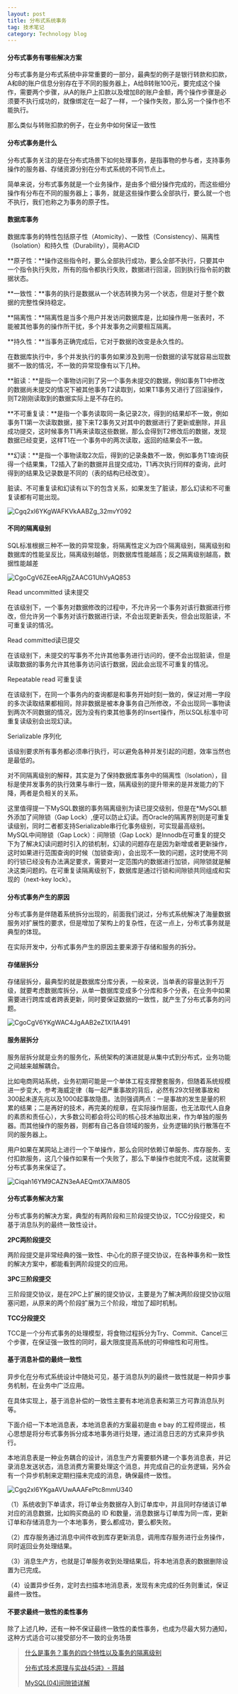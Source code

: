 ```yaml
---
layout: post
title: 分布式系统事务
tag: 技术笔记
category: Technology blog
---
```

#### 分布式事务有哪些解决方案

分布式事务是分布式系统中非常重要的一部分，最典型的例子是银行转款和扣款，A和B的账户信息分别存在于不同的服务器上，A给B转账100元，要完成这个操作，需要两个步骤，从A的账户上扣款以及增加B的账户金额，两个操作步骤是必须要不执行成功的，就像绑定在一起了一样，一个操作失败，那么另一个操作也不能执行。

那么类似与转账扣款的例子，在业务中如何保证一致性

#### 分布式事务是什么

分布式事务关注的是在分布式场景下如何处理事务，是指事物的参与者，支持事务操作的服务器、存储资源分别在分布式系统的不同节点上。

简单来说，分布式事务就是一个业务操作，是由多个细分操作完成的，而这些细分操作有分布在不同的服务器上；事务，就是这些操作要么全部执行，要么就一个也不执行，我们也称之为事务的原子性。

#### 数据库事务

数据库事务的特性包括原子性（Atomicity）、一致性（Consistency）、隔离性（lsolation）和持久性（Durability），简称ACID

**原子性：**操作这些指令时，要么全部执行成功，要么全部不执行，只要其中一个指令执行失败，所有的指令都执行失败，数据进行回滚，回到执行指令前的数据状态。

**一致性：**事务的执行是数据从一个状态转换为另一个状态，但是对于整个数据的完整性保持稳定。

**隔离性：**隔离性是当多个用户并发访问数据库是，比如操作用一张表时，不能被其他事务的操作所干扰，多个并发事务之间要相互隔离。

**持久性：**当事务正确完成后，它对于数据的改变是永久性的。

在数据库执行中，多个并发执行的事务如果涉及到用一份数据的读写就容易出现数据不一致的情况，不一致的异常现像有以下几种。

**脏读：**是指一个事物访问到了另一个事务未提交的数据，例如事务T1中修改的数据尚未提交的情况下被其他事务T2读取到，如果T1事务又进行了回滚操作，则T2刚刚读取到的数据实际上是不存在的。

**不可重复读：**是指一个事务读取同一条记录2次，得到的结果却不一致，例如事务T1第一次读取数据，接下来T2事务又对其中的数据进行了更新或删除，并且成功提交，这时候事务T1再来读取这些数据，那么会得到T2修改后的数据，发现数据已经变更，这样T1在一个事务中的两次读取，返回的结果会不一致。

**幻读：**是指一个事物读取2次后，得到的记录条数不一致，例如事务T1查询获得一个结果集，T2插入了新的数据并且提交成功，T1再次执行同样的查询，此时得到的结果及记录数是不同的（表的结构已经改变）。

脏读、不可重复读和幻读有以下的包含关系，如果发生了脏读，那么幻读和不可重复读都有可能出现。

![Cgq2xl6YKgWAFKVkAABZg_32mvY092](\image\2020-05-03\Cgq2xl6YKgWAFKVkAABZg_32mvY092.png)

#### 不同的隔离级别

SQL标准根据三种不一致的异常现象，将隔离性定义为四个隔离级别，隔离级别和数据库的性能呈反比，隔离级别越低，则数据库性能越高；反之隔离级别越高，数据性能越差

![CgoCgV6ZEeeARjgZAACG1UhVyAQ853](\image\2020-05-03\CgoCgV6ZEeeARjgZAACG1UhVyAQ853.png)

Read uncommitted 读未提交

在该级别下，一个事务对数据修改的过程中，不允许另一个事务对该行数据进行修改，但允许另一个事务对该行数据进行读，不会出现更新丢失，但会出现脏读，不可重复读的情况。

Read committed读已提交

在该级别下，未提交的写事务不允许其他事务进行访问的，便不会出现脏读，但是读取数据的事务允许其他事务访问该行数据，因此会出现不可重复的情况。

Repeatable read 可重复读

在该级别下，在同一个事务内的查询都是和事务开始时刻一致的，保证对用一字段的多次读取结果都相同，除非数据是被本身事务自己所修改，不会出现同一事物读到两次不同数据的情况，因为没有约束其他事务的Insert操作，所以SQL标准中可重复读级别会出现幻读。

Serializable 序列化

该级别要求所有事务都必须串行执行，可以避免各种并发引起的问题，效率当然也是最低的。

对不同隔离级别的解释，其实是为了保持数据库事务中的隔离性（Isolation），目标是使并发事务的执行效果与串行一致，隔离级别的提升带来的是并发能力的下降，两者是负相关的关系。

这里值得提一下MySQL数据的事务隔离级别为读已提交级别，但是在*MySQL额外添加了间隙锁（Gap Lock）,便可以防止幻读。而Oracle的隔离界别则是可重复读级别，同时二者都支持Serializable串行化事务级别，可实现最高级别。
MySQL中间隙锁（Gap Lock）：间隙锁（Gap Lock）是Innodb在可重复的提交下为了解决幻读问题时引入的锁机制，幻读的问题存在是因为新增或者更新操作，这时如果进行范围查询的时候（加锁查询），会出现不一致的问题，这时使用不同的行锁已经没有办法满足要求，需要对一定范围内的数据进行加锁，间隙锁就是解决这类问题的。在可重复读隔离级别下，数据库是通过行锁和间隙锁共同组成和实现的（next-key lock）。

#### 分布式事务产生的原因

分布式事务是伴随着系统拆分出现的，前面我们说过，分布式系统解决了海量数据服务对扩展性的要求，但是增加了架构上的复杂性，在这一点上，分布式事务就是典型的体现。

在实际开发中，分布式事务产生的原因主要来源于存储和服务的拆分。

#### 存储层拆分

存储层拆分，最典型的就是数据库分库分表，一般来说，当单表的容量达到千万级，就要考虑数据库拆分，从单一数据库变成多个分库和多个分表，在业务中如果需要进行跨库或者跨表更新，同时要保证数据的一致性，就产生了分布式事务的问题。



![CgoCgV6YKgWAC4JgAAB2eZ1XI1A491](\image\2020-05-03\CgoCgV6YKgWAC4JgAAB2eZ1XI1A491.png)

#### 服务层拆分

服务层拆分就是业务的服务化，系统架构的演进就是从集中式到分布式，业务功能之间越来越解耦合。

比如电商网站系统，业务初期可能是一个单体工程支撑整套服务，但随着系统规模进一步变大，参考海威定律（每一起严重事故的背后，必然有29次轻微事故和300起未遂先兆以及1000起事故隐患。法则强调两点：一是事故的发生是量的积累的结果；二是再好的技术，再完美的规章，在实际操作层面，也无法取代人自身的素质和责任心），大多数公司都会将公司的核心技术抽取出来，作为单独的服务器。而其他操作的服务器，则都有自己各自领域的服务，业务逻辑的执行散落在不同的服务器上。

用户如果在某网站上进行一个下单操作，那么会同时依赖订单服务、库存服务、支付扣款服务，这几个操作如果有一个失败了，那么下单操作也就完不成，这就需要分布式事务来保证了。

![Ciqah16YM9CAZN3eAAEQmtX7AiM805](\image\2020-05-03\Ciqah16YM9CAZN3eAAEQmtX7AiM805.png)

#### 分布式事务解决方案

分布式事务的解决方案，典型的有两阶段和三阶段提交协议，TCC分段提交，和基于消息队列的最终一致性设计。

**2PC两阶段提交**

两阶段提交是非常经典的强一致性、中心化的原子提交协议，在各种事务和一致性的解决方案中，都能看到两阶段提交的应用。

**3PC三阶段提交**

三阶段提交协议，是在2PC上扩展的提交协议，主要是为了解决两阶段提交协议阻塞问题，从原来的两个阶段扩展为三个阶段，增加了超时机制。

**TCC分段提交**

TCC是一个分布式事务的处理模型，将食物过程拆分为Try、Commit、Cancel三个步骤，在保证强一致性的同时，最大限度提高系统的可伸缩性和可用性。

#### 基于消息补偿的最终一致性

异步化在分布式系统设计中随处可见，基于消息队列的最终一致性就是一种异步事务机制，在业务中广泛应用。

在具体实现上，基于消息补偿的一致性主要有本地消息表和第三方可靠消息队列等。

下面介绍一下本地消息表，本地消息表的方案最初是由 e bay 的工程师提出，核心思想是将分布式事务拆分成本地事务进行处理，通过消息日志的方式来异步执行。

本地消息表是一种业务耦合的设计，消息生产方需要额外建一个事务消息表，并记录消息发送状态，消息消费方需要处理这个消息，并完成自己的业务逻辑，另外会有一个异步机制来定期扫描未完成的消息，确保最终一致性。

![Cgq2xl6YKgaAVUwAAAFePtc8mmU340](\image\2020-05-03\Cgq2xl6YKgaAVUwAAAFePtc8mmU340.png)

（1）系统收到下单请求，将订单业务数据存入到订单库中，并且同时存储该订单对应的消息数据，比如购买商品的 ID 和数量，消息数据与订单库为同一库，更新订单和存储消息为一个本地事务，要么都成功，要么都失败。

（2）库存服务通过消息中间件收到库存更新消息，调用库存服务进行业务操作，同时返回业务处理结果。

（3）消息生产方，也就是订单服务收到处理结果后，将本地消息表的数据删除设置为已完成。

（4）设置异步任务，定时去扫描本地消息表，发现有未完成的任务则重试，保证最终一致性。

#### 不要求最终一致性的柔性事务

除了上述几种，还有一种不保证最终一致性的柔性事务，也成为尽最大努力通知，这种方式适合可以接受部分不一致的业务场景



> [什么是事务？事务的四个特性以及事务的隔离级别](https://www.cnblogs.com/Kevin-ZhangCG/p/9038371.html)
>
> [分布式技术原理与实战45讲》- 蒋越](https://kaiwu.lagou.com/course/courseInfo.htm?courseId=69#/content)
>
> [MySQL(04)间隙锁详解](https://www.jianshu.com/p/32904ee07e56)